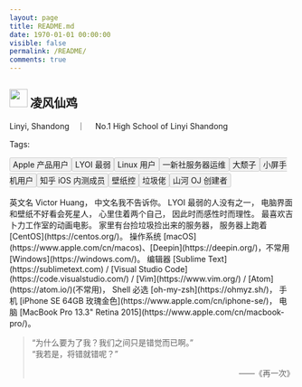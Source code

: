 ```yaml
---
layout: page
title: README.md
date: 1970-01-01 00:00:00
visible: false
permalink: /README/
comments: true
---
```

<meta http-equiv="Content-Security-Policy" content="upgrade-insecure-requests" />

<style type="text/css">
.readme_tag{
    padding: 3px 5px;
    background-color: #f1f1f1;
    border: 1px solid #ccc;
    overflow: hidden;
    border-radius: 3px;
    margin-bottom: 10px;
}
.cp-mainbody{height: 5em !important;}
</style>

## <img style='height: 1.5em' src='https://avatars3.githubusercontent.com/u/21100901?v=3&s=120'></img> 凌风仙鸡
<i class="fa fa-location-arrow" aria-hidden="true"> </i> Linyi, Shandong　｜　<i class="fa fa-university" aria-hidden="true"> </i> No.1 High School of Linyi Shandong

Tags: <div style="line-height: 2"><span class="readme_tag">Apple 产品用户</span><span class="readme_tag">LYOI 最弱</span><span class="readme_tag">Linux 用户</span><span class="readme_tag">一新社服务器运维</span><span class="readme_tag">大颓子</span><span class="readme_tag">小屏手机用户</span><span class="readme_tag">知乎 iOS 内测成员</span><span class="readme_tag">壁纸控</span><span class="readme_tag">垃圾佬</span><span class="readme_tag">山河 OJ 创建者</span>
</div>


<div id="app"></div>
<div></div>
英文名 Victor Huang，  
中文名我不告诉你。  
LYOI 最弱的人没有之一，    
电脑界面和壁纸不好看会死星人，  
心里住着两个自己，  
因此时而感性时而理性。  
最喜欢吉卜力工作室的动画电影。  
家里有台捡垃圾捡出来的服务器，  
服务器上跑着 [CentOS](https://centos.org/)。  
操作系统 [macOS](https://www.apple.com/cn/macos)、[Deepin](https://deepin.org/)，不常用 [Windows](https://windows.com/)。   
编辑器 [Sublime Text](https://sublimetext.com) / [Visual Studio Code](https://code.visualstudio.com/) / [Vim](https://www.vim.org/) / [Atom](https://atom.io/)(不常用)，    
Shell 必选 [oh-my-zsh](https://ohmyz.sh/)，   
手机 [iPhone SE 64GB 玫瑰金色](https://www.apple.com/cn/iphone-se/)，    
电脑 [MacBook Pro 13.3" Retina 2015](https://www.apple.com/cn/macbook-pro/)。

> “为什么要为了我？我们之间只是错觉而已啊。”  
> “我若是，将错就错呢？”  
> <p style="text-align: right">——《再一次》</p>


<script src="https://static.imvictor.tech/lib/cPlayer/dist/cplayer.js"></script>
<script>
  let player = new cplayer({
    element: document.getElementById('app'),
    size: '12px',
    showPlaylist: false,
	playmode: 'singlecycle',
	zoomOutKana: true,
    big: true,
    playlist: [
      {
        src: 'https://music.163.com/song/media/outer/url?id=32845031.mp3',
        poster: 'https://p1.music.126.net/1qJX5ld5QCtWkZs6cduZlw==/7982454418387284.jpg',
        name: '梦里梦外',
        artist: 'Jam',
        lyric: '[00:17.76]梦里梦外，我总见怪\n[00:26.00]相逢对白，无声存在\n[00:34.86]春去秋来，影射飞快\n[00:43.63]郁结成灾，挥散阴霾\n\n[00:51.65]梦里外你来的稍无声息\n[00:56.35]对视间从不说话的你\n[01:00.68]想靠近却又装不在意\n[01:04.97]那是你教会我的专情\n\n[01:09.44]梦里外没有关心话语\n[01:14.03]只想多看几眼你的样子\n[01:18.56]撕碎回忆控制梦境\n[01:22.62]那是我对你的长情\n\n[01:45.78]我触摸不到你的温度\n[01:49.60]我抓不住你大步的走\n[01:53.86]只能在两眼余光中\n[01:57.76]见到你熟悉的笑容\n\n[02:02.08]梦里外我都看不清的你\n[02:06.38]世界都在嘲笑我的秘密\n[02:10.73]关掉你所有存在的信息\n[02:15.12]尽管此刻是想你\n\n[02:19.48]梦里外没有关心话语\n[02:24.02]只想多看几眼你的样子\n[02:28.59]撕碎回忆控制梦境\n[02:32.81]那是我对你的长情\n\n[02:53.71]梦里梦外，思念成灾\n[03:02.69]春去秋来，影射飞快'
      }
    ]
  })
</script>